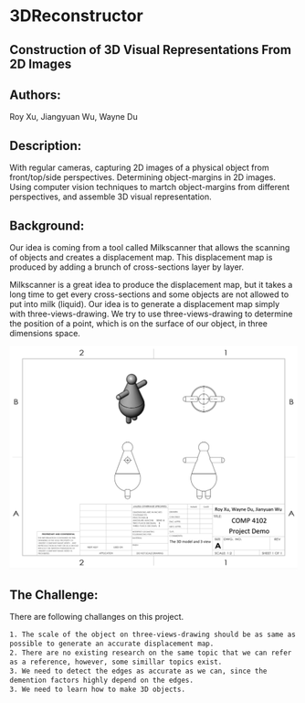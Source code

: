 # 3DReconstructor

## Construction of 3D Visual Representations From 2D Images


Authors:
---
Roy Xu, Jiangyuan Wu, Wayne Du


Description:
---
With regular cameras, capturing 2D images of a physical object from front/top/side perspectives. Determining object-margins in 2D images. Using computer vision techniques to martch object-margins from different perspectives, and assemble 3D visual representation.

Background:
---
Our idea is coming from a tool called Milkscanner that allows the scanning of objects and creates a displacement map. This displacement map is produced by adding a brunch of cross-sections layer by layer.

Milkscanner is a great idea to produce the displacement map, but it takes a long time to get every cross-sections and some objects are not allowed to put into milk (liquid). Our idea is to generate a displacement map simply with three-views-drawing. We try to use three-views-drawing to determine the position of a point, which is on the surface of our object, in three dimensions space.

![need some pictures](/drawing.png)

The Challenge:
---
There are following challanges on this project. 
  
    1. The scale of the object on three-views-drawing should be as same as possible to generate an accurate displacement map.
    2. There are no existing research on the same topic that we can refer as a reference, however, some simillar topics exist.
    3. We need to detect the edges as accurate as we can, since the demention factors highly depend on the edges.
    3. We need to learn how to make 3D objects.
    

